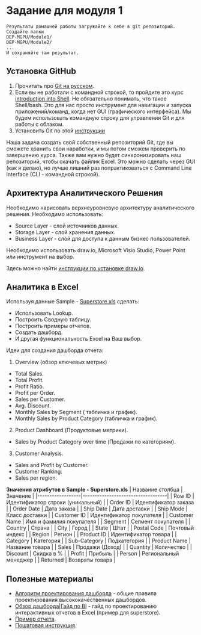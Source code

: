 # Задание для модуля 1

```
Результаты домашней работы загружайте к себе в git репозиторий. Создайте папки
DEP-MGPU/Module1/
DEP-MGPU/Module2/
...
И сохраняйте там результат.
```

## Установка GitHub

1. Прочитать про [Git на русском](http://bi0morph.github.io/hello-world/).
2. Если вы не работали с командной строкой, то пройдите это курс [introduction into Shell](https://www.datacamp.com/courses/introduction-to-shell-for-data-science). Не обязательно понимать, что такое Shell/bash. Это для нас просто инструмент для навигации и запуска приложений/команд, когда нет GUI (графического интерфейса). Мы будем использовать командную строку для управления Git и для работы с облаком.
3. Установить Git по этой [инструкции](https://github.com/BosenkoTM/Data-Engineering-Platforms/blob/master/how-to/How%20to%20get%20git.md)

Наша задача создать свой собственный репозиторий Git, где вы сможете хранить свои наработки, и мы потом сможем проверить по завершению курса. Также вам нужно будет синхронизировать наш репозиторий, чтобы скачать файлик Excel. Это можно сделать через GUI (как я делаю), но лучше лишний раз попрактиковаться с Command Line Interface (CLI - командной строкой).


## Архитектура Аналитического Решения
Необходимо нарисовать верхнеуровневую архитектуру аналитического решения. Необходимо использовать:
- Source Layer - слой источников данных.
- Storage Layer - слой хранения данных.
- Business Layer - слой для доступа к данным бизнес пользователей.

Необходимо использовать draw.io, Microsoft Visio Studio, Power Point или инструмент на выбор. 

Здесь можно найти [инструкции по установке draw.io](https://github.com/BosenkoTM/Data-Engineering-Platforms/blob/master/how-to/How%20to%20install%20drawio.md).

## Аналитика в Excel
Используя данные Sample - [Superstore.xls](https://github.com/BosenkoTM/Data-Engineering-Platforms/blob/master/modules/Module01/Lab%201.1/Sample%20-%20Superstore.xls) сделать:
- Использовать Lookup.
- Построить Сводную таблицу.
- Построить примеры отчетов.
- Создать дашборд.
- И другая функциональность Excel на Ваш выбор.

Идеи для создания дашборда отчета:
1. Overview (обзор ключевых метрик)
  - Total Sales. 
  - Total Profit.
  - Profit Ratio.
  - Profit per Order.
  - Sales per Customer.
  - Avg. Discount.
  - Monthly Sales by Segment ( табличка и график).
  - Monthly Sales by Product Category (табличка и график).
 2. Product Dashboard (Продуктовые метрики).
  - Sales by Product Category over time (Продажи по категориям).
 3. Customer Analysis.
  - Sales and Profit by Customer.
  - Customer Ranking.
  - Sales per region.


**Значения атрибутов в Sample - Superstore.xls**
| Название столбца | Значение                          |
|------------------|-----------------------------------|
| Row ID           | Идентификатор строки (уникальный) |
| Order ID         | Идентификатор заказа              |
| Order Date       | Дата заказа                       |
| Ship Date        | Дата доставки                     |
| Ship Mode        | Класс доставки                    |
| Customer ID      | Идентификатор покупателя          |
| Customer Name    | Имя и фамилия покупателя          |
| Segment          | Сегмент покупателя                |
| Country          | Страна                            |
| City             | Город                             |
| State            | Штат                              |
| Postal Code      | Почтовый индекс                   |
| Region           | Регион                            |
| Product ID       | Идентификатор товара              |
| Category         | Категория                         |
| Sub-Category     | Подкатегория                      |
| Product Name     | Название товара                   |
| Sales            | Продажи (Доход)                   |
| Quantity         | Количество                        |
| Discount         | Скидка в %                        |
| Profit           | Прибыль                           |
| Person           | Региональный менеджер             |
| Returned         | Возвраты товара                   |

## Полезные материалы
* [Алгоритм проектирования дашборда](https://youtu.be/xSp5ykKcQho) - общие правила проектирования высококачественных дашбордов.
* [Обзор дашборда|Гайд по BI](https://youtu.be/rxu8jmsvw98) - гайд по проектированию интерактивных отчетов в Excel (пример для superstore). 
* [Пример отчета](https://github.com/BosenkoTM/Data-Engineering-Platforms/blob/master/modules/Module01/Lab%201.1/Sample%20-%20Superstore%20-%20Dashboard.xlsx).
* [Пошаговая инструкция](https://github.com/BosenkoTM/Data-Engineering-Platforms/blob/master/modules/Module01/Lab%201.1/build_steps_dashboard.md).
